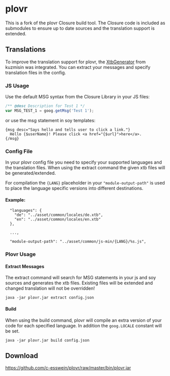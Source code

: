 # plovr

This is a fork of the plovr Closure build tool.
The Closure code is included as submodules to ensure up to date sources and the translation support is extended.

## Translations

To improve the translation support for plovr, the [XtbGenerator](https://github.com/kuzmisin/xtbgenerator) from kuzmisin was integrated.
You can extract your messages and specify translation files in the config.

### JS Usage
Use the default MSG syntax from the Closure Library in your JS files:

```javascript
/** @desc Description for Test 1 */
var MSG_TEST_1 = goog.getMsg('Test 1');
```

or use the msg statement in soy templates:

```
{msg desc="Says hello and tells user to click a link."}
  Hello {$userName}! Please click <a href="{$url}">here</a>.
{/msg}
```

### Config File
In your plovr config file you need to specify your supported languages and the translation files. When using the extract command the given xtb files will be generated/extended.

For compilation the `{LANG}` placeholder in your `"module-output-path"` is used to place the language specific versions into different destinations.

#### Example:
```
  "languages": {
    "de": "../asset/common/locales/de.xtb",
    "en": "../asset/common/locales/en.xtb"
  },

  ...,

  "module-output-path": "../asset/common/js-min/{LANG}/%s.js",
```

### Plovr Usage

#### Extract Messages
The extract command will search for MSG statements in your js and soy sources and generates the xtb files. Existing files will be extended and changed translation will not be overridden!

```
java -jar plovr.jar extract config.json
```

#### Build
When using the build command, plovr will compile an extra version of your code for each specified language. In addition the `goog.LOCALE` constant will be set.

```
java -jar plovr.jar build config.json
```

## Download
https://github.com/c-esswein/plovr/raw/master/bin/plovr.jar